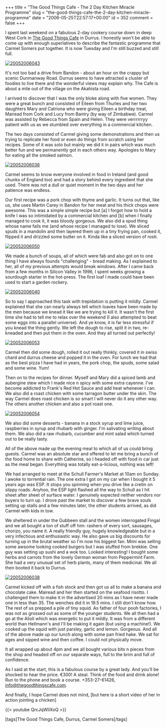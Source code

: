 +++
title = "The Good Things Cafe  - The 2 Day Kitchen Miracle Programme"
slug = "the-good-things-cafe-the-2-day-kitchen-miracle-programme"
date = "2006-05-25T22:57:17+00:00"
id = 352
comment = false
+++

I spent last weekend on a fabulous 2-day cookery course down in deep West Cork in [The Good Things Cafe](http://www.thegoodthingscafe.com/) in Durrus. I honestly won't be able to come up with enough superlatives to describe the fantastic programme that Carmel Somers put together. It is now Tuesday and I'm still buzzed and still full.

[![20052006043](http://static.flickr.com/45/150561542_4848485f4b.jpg)](http://www.flickr.com/photos/bandon1/150561542/ "Photo Sharing")

It's not too bad a drive from Bandon - about an hour on the crappy but scenic Dunmanway Road. Durrus seems to have attracted a cluster of foodies to live there and the wonderful views may explain why. The Cafe is about a mile out of the village on the Akahista road.

I arrived to discover that I was the only bloke along with five women. They were a great bunch and consisted of Eileen from Thurles and her two daughters Mary and Catriona who were giving Eileen a birthday treat, Mairead from Cork and Lucy from Bantry (by way of Zimbabwe). Carmel was assisted by Rebecca from Spain and Helen. They were verrrrrryy patient with us as we stumbled over everything in a commercial kitchen.

The two days consisted of Carmel giving some demonstrations and then us trying to replicate her food or even do things from scratch using her recipes. Some of it was solo but mainly we did it in pairs which was much better fun and we permanently got in each others way. Apologies to Mary for eating all the smoked salmon.

[![20052006036](http://static.flickr.com/56/150561068_0a421585ec.jpg)](http://www.flickr.com/photos/bandon1/150561068/ "Photo Sharing")

Carmel seems to know everyone involved in food in Ireland (and good chunks of England too) and had a story behind every ingredient that she used. There was not a dull or quiet moment in the two days and her patience was endless.

Our first recipe was a pork chop with thyme and garlic. It turns out that, like us, she uses Martin Carey in Bandon for her meat and his thick chops were awesome. This was a simple simple recipe but [a] I forgot how to hold a knife I was so intimidated by a commercial kitchen and [b] when I finally managed to cook it, it was bloody gorgeous. We also did a spud thing whose name fails me (and whose recipe I managed to lose). We sliced spuds in a mandolin and then layered them up in a tiny frying pan, cooked it, flipped it and drizzled some butter on it. Kinda like a sliced version of rosti.

[![20052006050](http://static.flickr.com/47/150560713_beb4b0c587.jpg)](http://www.flickr.com/photos/bandon1/150560713/ "Photo Sharing")

We made a bunch of soups, all of which were fab and also got on to one thing I have always founds "challenging"  - bread making. As I explained to her, all of my previous attempts would break windows. After I came back from a few months in Silicon Valley in 1996, I spent weeks growing a sourdough starter in the hot-press. The first loaf I made could have been used to start a garden rockery. 

[![20052006040](http://static.flickr.com/54/150561332_462be3d7de.jpg)](http://www.flickr.com/photos/bandon1/150561332/ "Photo Sharing")

So to say I approached this task with trepidation is putting it mildly. Carmel explained that she can nearly always tell which loaves have been made by the men because we knead it like we are trying to kill it. It wasn't the first time she had to tell me to relax over the weekend (I also attempted to beat some eggs into a parallel universe).  And ye know, it is far less stressful if you knead the thing gently. We left the dough to rise, split it in two, re-kneaded and then put them in the oven. And they all turned out perfectly!

[![20052006053](http://static.flickr.com/46/150560920_a6e6cae713.jpg)](http://www.flickr.com/photos/bandon1/150560920/ "Photo Sharing")

Carmel then did some dough, rolled it out really thinkly, covered it in swiss chard and durrus cheese and popped it in the oven. For lunch we had that as the best pizza I have had in years, the pork chop, the spuds, some salad and some wine. Yum!

Then on to the recipes for dinner. Myself and Mary did a spiced lamb and aubergine stew which I made nice n spicy with some extra cayenne. I've become addicted to Frank's Red Hot Sauce and add heat whenever I can.  We also did a roast chicken with some tarragon butter under the skin. The way Carmel does roast chicken is so smart I will never do it any other way. The others another chicken and also a pot roast one.

[![20052006054](http://static.flickr.com/52/150560994_7fe231a3c7.jpg)](http://www.flickr.com/photos/bandon1/150560994/ "Photo Sharing")

We also did some desserts - banana in a stock syrup and lime juice, raspberries in syrup and rhubarb with ginger. I'm salivating writing about them. We also did a raw rhubarb, cucumber and mint salad which turned out to be really tasty.

All of the above made up the evening meal to which all of us could bring guests. Carmel was an absolute star and offered to let me bring a bunch of the food home to share with Catherine, so I headed off with food in car just as the meal began. Everything was totally eat-a-licious, nothing was left!

We had arranged to meet at the Schull Farmer's Market at 10am on Sunday. I awoke to torrential rain. The one extra I got on my car when I bought it 5 years ago was ESP. It stops you spinning when you drive like a cretin on slippy roads. Anyhoo, the ESP light flashed all the way to Schull as I hit sheet after sheet of surface water. I genuinely expected neither vendors nor buyers to turn up. I drove past the market to discover a few brave souls setting up stalls and a few minutes later, the other students arrived, as did Carmel with kids in tow.

We sheltered in under the Gubbeen stall and the women interrogated Fingal and we all bought a ton of stuff off him: rashers of every sort, sausages, chorizo, you name it. A really friendly guy, hugely knowledgeable but in a very infectious and enthusiastic way. He also gave us big discounts for turning up in the brutal weather so I'm now his biggest fan. Mimi was selling some awsome looking cooked burgers but I was stuffed from brekkie. One guy was setting up sushi and a wok too. Looked interesting! I bought some herbs and carrots from the lovely German woman from Peppermint Farm. She had a very unusual set of herb plants, many of them medicinal. We all then booted it back to Durrus.

[![20052006038](http://static.flickr.com/45/150561204_dbc349b6e2.jpg)](http://www.flickr.com/photos/bandon1/150561204/ "Photo Sharing")

Carmel kicked off with a fish stock and then got us all to make a banana and chocolate cake. Mairead and her then started on the seafood risotto. I challenged them to make it in the advertised 20 mins as I have never made one in less than 35\. The wenches did it in 19.5 mins. I still don't know how. The rest of us prepped a pile of tiny squid. As father of four pooh factories, I was not as grossed out as some of the younger students. We all then had a go at the Alioli which was energetic to put it mildly. It was from a different world than Hellmann's and I'll be making it again (but using a machine!). We cooked up the squid with just parsley, garlic and lemon. Gorgeous. And all of the above made up our lunch along with some pan fried hake. We sat for ages and sipped wine and then coffee. I could not physically move.

It all wrapped up about 4pm and we all bought various bits n pieces from the shop and headed off on our separate ways, full to the brim and full of confidence.

As I said at the start, this is a fabulous course by a great lady. And you'll be shocked to hear the price. €300! A steal. Think of the food and drink alone! Run to the phone and book a course. +353-27-61426, info@thegoodthingscafe.com.

And finally, I hope Carmel does not mind, [but here is a short video of her in action jointing a chicken]


{{< youtube QrcJqWliXoQ >}}


[tags]The Good Things Cafe, Durrus, Carmel Somers[/tags]
